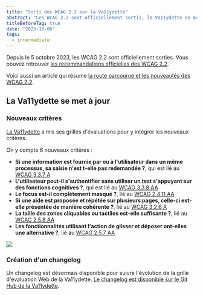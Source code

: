 ```yaml
---
title: "Sorti des WCAG 2.2 sur la Va11ydette"
abstract: "Les WCAG 2.2 sont officiellement sortis, la Va11ydette se met à jours."
titleBeforeTag: true
date: "2023-10-06"
tags:
  - intermediate
---
```


Depuis le 5 octobre 2023, les WCAG 2.2 sont officiellement sorties. Vous pouvez retrouver [les recommandations officielles des WCAG 2.2](https://www.w3.org/TR/2023/REC-WCAG22-20231005/).

Voici aussi un article qui résume [la route parcourue et les nouveautés des WCAG 2.2](https://www.w3.org/TR/2023/REC-WCAG22-20231005/).

## La Va11ydette se met à jour

### Nouveaux critères

[La Va11ydette](https://la-va11ydette.orange.com/) a mis ses grilles d'évaluations pour y intégrer les nouveaux critères.

On y compte 6 nouveaux critères :

<ul>
    <li class="my-1"><strong>Si une information est fournie par ou à l'utilisateur dans un même processus, sa saisie n'est t-elle pas redemandée ?</strong>, qui est lié au <a href="https://www.w3.org/WAI/WCAG22/Understanding/redundant-entry">WCAG 3.3.7 A</a></li>
    <li class="my-1"><strong>L'utilisateur peut-il s'authentifier sans utiliser un test s'appuyant sur des fonctions cognitives ?</strong>, qui est lié au <a href="https://www.w3.org/WAI/WCAG22/Understanding/accessible-authentication">WCAG 3.3.8 AA</a></li>
    <li class="my-1"><strong>Le focus est-il complètement masqué ?</strong>, lié au <a href="https://www.w3.org/WAI/WCAG22/Understanding/focus-appearance-minimum">WCAG 2.4.11 AA</a></li>
    <li class="my-1"><strong>Si une aide est proposée et répétée sur plusieurs pages, celle-ci est-elle présentée de manière cohérente ?</strong>, lié au <a href="https://www.w3.org/WAI/WCAG22/Understanding/consistent-help">WCAG 3.2.6 A</a></li>
    <li class="my-1"><strong>La taille des zones cliquables ou tactiles est-elle suffisante ?</strong>, lié au <a href="https://www.w3.org/WAI/WCAG22/Understanding/target-size-minimum.html">WCAG 2.5.8 AA</a></li>
    <li class="my-1"><strong>Les fonctionnalités utilisant l'action de glisser et déposer ont-elles une alternative ?</strong>, lié au <a href="https://www.w3.org/WAI/WCAG22/Understanding/dragging-movements">WCAG 2.5.7 AA</a></li>
</ul>

![](../images/wcag22exemple.png)

### Création d'un changelog

Un changelog est désormais disponible pour suivre l'évolution de la grille d'évaluation Web de la Va11ydette. 
[Le changelog est disponible sur le Git Hub de la Va11ydette](https://github.com/Orange-OpenSource/La-Va11ydette/blob/master/CHANGELOG.md).
